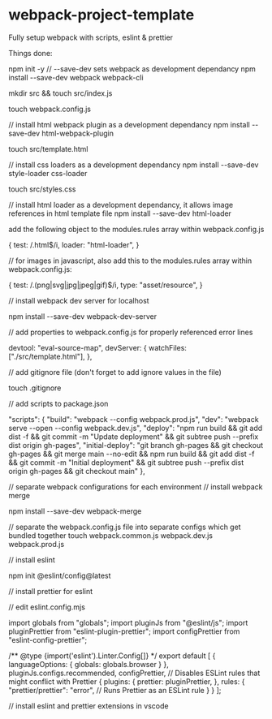 # webpack-project-template

Fully setup webpack with scripts, eslint &amp; prettier

Things done:

npm init -y
// --save-dev sets webpack as development dependancy
npm install --save-dev webpack webpack-cli

mkdir src && touch src/index.js

touch webpack.config.js

// install html webpack plugin as a development dependancy
npm install --save-dev html-webpack-plugin

touch src/template.html

// install css loaders as a development dependancy
npm install --save-dev style-loader css-loader

touch src/styles.css

// install html loader as a development dependancy, it allows image references in html template file
npm install --save-dev html-loader

add the following object to the modules.rules array within webpack.config.js

{
test: /\.html$/i,
loader: "html-loader",
}

// for images in javascript, also add this to the modules.rules array within webpack.config.js:

{
test: /\.(png|svg|jpg|jpeg|gif)$/i,
type: "asset/resource",
}

// install webpack dev server for localhost

npm install --save-dev webpack-dev-server

// add properties to webpack.config.js for properly referenced error lines

devtool: "eval-source-map",
devServer: {
watchFiles: ["./src/template.html"],
},

// add gitignore file (don't forget to add ignore values in the file)

touch .gitignore

// add scripts to package.json

"scripts": {
"build": "webpack --config webpack.prod.js",
"dev": "webpack serve --open --config webpack.dev.js",
"deploy": "npm run build && git add dist -f && git commit -m \"Update deployment\" && git subtree push --prefix dist origin gh-pages",
"initial-deploy": "git branch gh-pages && git checkout gh-pages && git merge main --no-edit && npm run build && git add dist -f && git commit -m \"Initial deployment\" && git subtree push --prefix dist origin gh-pages && git checkout main"
},

// separate webpack configurations for each environment
// install webpack merge

npm install --save-dev webpack-merge

// separate the webpack.config.js file into separate configs which get bundled together
touch webpack.common.js webpack.dev.js webpack.prod.js

// install eslint

npm init @eslint/config@latest

// install prettier for eslint

// edit eslint.config.mjs

import globals from "globals";
import pluginJs from "@eslint/js";
import pluginPrettier from "eslint-plugin-prettier";
import configPrettier from "eslint-config-prettier";

/** @type {import('eslint').Linter.Config[]} */
export default [
  { languageOptions: { globals: globals.browser } },
  pluginJs.configs.recommended,
  configPrettier, // Disables ESLint rules that might conflict with Prettier
  {
    plugins: {
      prettier: pluginPrettier,
    },
    rules: {
      "prettier/prettier": "error", // Runs Prettier as an ESLint rule
    }
  }
];

// install eslint and prettier extensions in vscode



